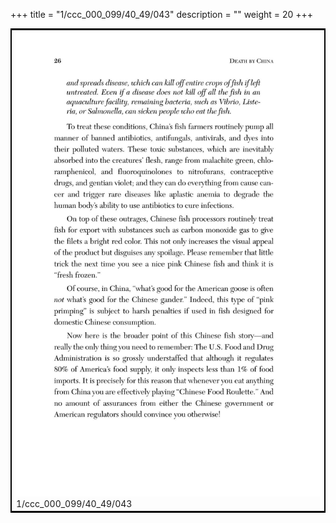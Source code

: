 +++
title = "1/ccc_000_099/40_49/043"
description = ""
weight = 20
+++

<table style="border:2px solid black;max-width:800px;max-height:800px;" 
><tr><td><img class="center-fit-jpg"
src="/jpg_/out_jpg_dbc_043.jpg"  >1/ccc_000_099/40_49/043</img></td></tr></table>